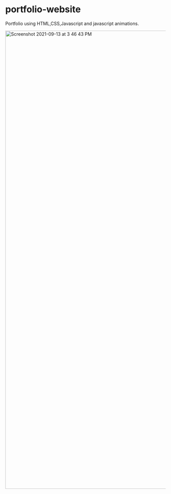 # portfolio-website
Portfolio using HTML,CSS,Javascript and javascript animations.

<img width="1438" alt="Screenshot 2021-09-13 at 3 46 43 PM" src="https://user-images.githubusercontent.com/77569931/133072832-0df5413a-d063-4151-8857-6c883ef91add.png">
